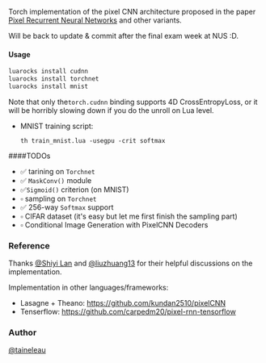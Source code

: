 
Torch implementation of the pixel CNN architecture proposed in the paper
 [Pixel Recurrent Neural Networks](https://arxiv.org/abs/1601.06759
) and other variants.

Will be back to update & commit after the final exam week at NUS :D.

#### Usage

```sh
luarocks install cudnn
luarocks install torchnet
luarocks install mnist
```

Note that only the`torch.cudnn` binding supports 4D CrossEntropyLoss,
or it will be horribly slowing down if you do the unroll on Lua level.

* MNIST training script:

    `th train_mnist.lua -usegpu -crit softmax`


####TODOs

* :white_check_mark: tarining on `Torchnet`
* :white_check_mark: `MaskConv()` module
* :white_check_mark:`Sigmoid()` criterion (on MNIST)
* :white_small_square: sampling on `Torchnet`
* :white_check_mark: 256-way `Softmax` support
* :white_small_square: CIFAR dataset (it's easy but let me first finish the
sampling part)
* :white_small_square: Conditional Image Generation with PixelCNN Decoders



### Reference

Thanks [@Shiyi Lan](https://github.com/voidrank) and
 [@liuzhuang13](https://github.com/liuzhuang13) for their helpful discussions on the implementation.

Implementation in other languages/frameworks:

* Lasagne + Theano: https://github.com/kundan2510/pixelCNN
* Tenserflow: https://github.com/carpedm20/pixel-rnn-tensorflow


### Author

[@taineleau](https://taineleau.me)